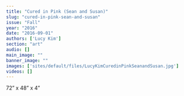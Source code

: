 ```yaml
---
title: "Cured in Pink (Sean and Susan)"
slug: "cured-in-pink-sean-and-susan"
issue: "Fall"
year: "2016"
date: "2016-09-01"
authors: ['Lucy Kim']
section: "art"
audio: []
main_image: ""
banner_image: ""
images: ['sites/default/files/LucyKimCuredinPinkSeanandSusan.jpg']
videos: []
---
```

72” x 48” x 4”


